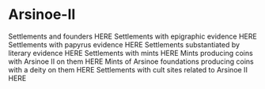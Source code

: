 Arsinoe-II
==========

Settlements and founders HERE
Settlements with epigraphic evidence HERE
Settlements with papyrus evidence HERE
Settlements substantiated by literary evidence HERE
Settlements with mints HERE
Mints producing coins with Arsinoe II on them HERE
Mints of Arsinoe foundations producing coins with a deity on them HERE
Settlements with cult sites related to Arsinoe II HERE

